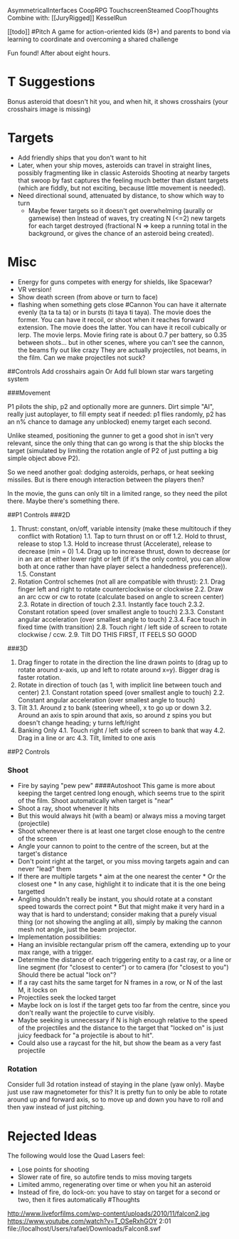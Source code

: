 ﻿
AsymmetricalInterfaces
CoopRPG
TouchscreenSteamed
CoopThoughts
Combine with:
[[JuryRigged]]
KesselRun

[[todo]]
#Pitch
A game for action-oriented kids (8+) and parents to bond via learning to coordinate and overcoming a shared challenge

Fun found! After about eight hours.


# T Suggestions
Bonus asteroid that doesn't hit you, and when hit, it shows crosshairs (your crosshairs image is missing)
# Targets

* Add friendly ships that you don't want to hit
* Later, when your ship moves, asteroids can travel in straight lines, possibly fragmenting like in classic Asteroids
Shooting at nearby targets that swoop by fast captures the feeling much better than distant targets (which are fiddly, but not exciting, because little movement is needed).
* Need directional sound, attenuated by distance, to show which way to turn
  * Maybe fewer targets so it doesn't get overwhelming (aurally or gamewise) then
Instead of waves, try creating N (<=2) new targets for each target destroyed (fractional N => keep a running total in the background, or gives the chance of an asteroid being created). 

# Misc
* Energy for guns competes with energy for shields, like Spacewar?
* VR version!
* Show death screen (from above or turn to face)
* flashing when something gets close
#Cannon
You can have it alternate evenly (ta ta ta ta) or in bursts (ti taya ti taya). The movie does the former.
You can have it recoil, or shoot when it reaches forward extension. The movie does the latter.
You can have it recoil cubically or lerp. The movie lerps.
Movie firing rate is about 0.7 per battery, so 0.35 between shots... but in other scenes, where you can't see the cannon, the beams fly out like crazy
They are actually projectiles, not beams, in the film. Can we make projectiles not suck?

##Controls
Add crosshairs again
Or Add full blown star wars targeting system
 
###Movement

P1 pilots the ship, p2 and optionally more are gunners. Dirt simple "AI", really just autoplayer, to fill empty seat if needed: p1 flies randomly, p2 has an n% chance to damage any unblocked) enemy target each second.

Unlike steamed, positioning the gunner to get a good shot in isn't very relevant, since the only thing that can go wrong is that the ship blocks the target (simulated by limiting the rotation angle of P2 of just putting a big simple object above P2).

So we need another goal: dodging asteroids, perhaps, or heat seeking missiles. But is there enough interaction between the players then?

In the movie, the guns can only tilt in a limited range, so they need the pilot there. Maybe there's something there.

##P1 Controls
###2D
1. Thrust: constant, on/off, variable intensity (make these multitouch if they conflict with Rotation)
1.1. Tap to turn thrust on or off
1.2. Hold to thrust, release to stop
1.3. Hold to increase thrust (Accelerate), release to decrease (min = 0)
1.4. Drag up to increase thrust, down to decrease (or in an arc at either lower right or left (if it's the only control, you can allow both at once rather than have player select a handedness preference)).
1.5. Constant
2. Rotation Control schemes (not all are compatible with thrust):
2.1. Drag finger left and right to rotate counterclockwise or clockwise
2.2. Draw an arc ccw or cw to rotate (calculate based on angle to screen center)
2.3. Rotate in direction of touch
2.3.1. Instantly face touch
2.3.2. Constant rotation speed (over smallest angle to touch)
2.3.3. Constant angular acceleration (over smallest angle to touch)
2.3.4. Face touch in fixed time (with transition)
2.8. Touch right / left side of screen to rotate clockwise / ccw.
2.9. Tilt DO THIS FIRST, IT FEELS SO GOOD

###3D
1. Drag finger to rotate in the direction the line drawn points to (drag up to rotate around x-axis, up and left to rotate around x=y). Bigger drag is faster rotation.
2. Rotate in direction of touch (as 1, with implicit line between touch and center)
2.1. Constant rotation speed (over smallest angle to touch)
2.2. Constant angular acceleration (over smallest angle to touch)
3. Tilt
3.1. Around z to bank (steering wheel), x to go up or down
3.2. Around an axis to spin around that axis, so around z spins you but doesn't change heading; y turns left/right
4. Banking Only
4.1. Touch right / left side of screen to bank that way
4.2. Drag in a line or arc 
4.3. Tilt, limited to one axis

##P2 Controls
### Shoot
* Fire by saying "pew pew"
####Autoshoot
This game is more about keeping the target centred long enough, which seems true to the spirit of the film.
Shoot automatically when target is "near"
 * Shoot a ray, shoot whenever it hits
  * But this would always hit (with a beam) or always miss a moving target (projectile)
 * Shoot whenever there is at least one target close enough to the centre of the screen
  * Angle your cannon to point to the centre of the screen, but at the target's distance
   * Don't point right at the target, or you miss moving targets again and can never "lead" them
   * If there are multiple targets
    * aim at the one nearest the center
    * Or the closest one
    * In any case, highlight it to indicate that it is the one being targetted
   * Angling shouldn't really be instant, you should rotate at a constant speed towards the correct point
    * But that might make it very hard in a way that is hard to understand; consider making that a purely visual thing (or not showing the angling at all), simply by making the cannon mesh not angle, just the beam projector.
  * Implementation possibilities:
   * Hang an invisible rectangular prism off the camera, extending up to your max range, with a trigger.
   * Determine the distance of each triggering entity to a cast ray, or a line or line segment (for "closest to center") or to camera (for "closest to you")
Should there be actual "lock on"? 
 * If a ray cast hits the same target for N frames in a row, or N of the last M, it locks on
 * Projectiles seek the locked target
  * Maybe lock on is lost if the target gets too far from the centre, since you don't really want the projectile to curve visibly.
 * Maybe seeking is unnecessary if N is high enough relative to the speed of the projectiles and the distance to the target that "locked on" is just juicy feedback for "a projectile is about to hit".
 * Could also use a raycast for the hit, but show the beam as a very fast projectile
### Rotation
Consider full 3d rotation instead of staying in the plane (yaw only). Maybe just use raw magnetometer for this?
It is pretty fun to only be able to rotate around up and forward axis, so to move up and down you have to roll and then yaw instead of just pitching.
# Rejected Ideas
The following would lose the Quad Lasers feel:
 * Lose points for shooting 
 * Slower rate of fire, so autofire tends to miss moving targets
 * Limited ammo, regenerating over time or when you hit an asteroid
 * Instead of fire, do lock-on: you have to stay on target for a second or two, then it fires automatically
#Thoughts

http://www.liveforfilms.com/wp-content/uploads/2010/11/falcon2.jpg
https://www.youtube.com/watch?v=T_OSeRxhGOY 2:01
file://localhost/Users/rafael/Downloads/Falcon8.swf
